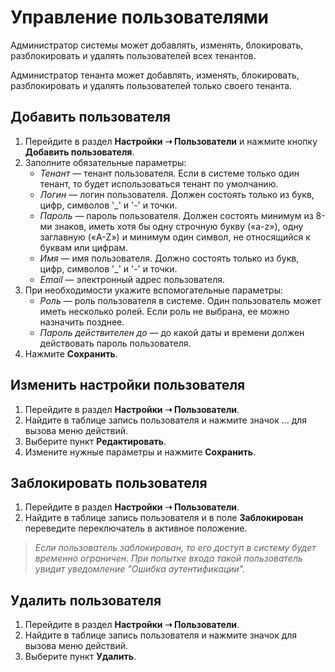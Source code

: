 # Управление пользователями

Администратор системы может добавлять, изменять, блокировать, разблокировать и удалять пользователей всех тенантов.

Администратор тенанта может добавлять, изменять, блокировать, разблокировать и удалять пользователей только своего тенанта.


## Добавить пользователя

1. Перейдите в раздел **Настройки ➝ Пользователи** и нажмите кнопку **Добавить пользователя**.
2. Заполните обязательные параметры:
   * *Тенант* — тенант пользователя. Если в системе только один тенант, то будет использоваться тенант по умолчанию.
   * *Логин* — логин пользователя. Должен состоять только из букв, цифр, символов '_' и '-' и точки.
   * *Пароль* — пароль пользователя. Должен состоять минимум из 8-ми знаков, иметь хотя бы одну строчную букву («a-z»), одну заглавную («A-Z») и минимум один символ, не относящийся к буквам или цифрам.
   * *Имя* — имя пользователя. Должно состоять только из букв, цифр, символов '_' и '-' и точки.
   * *Email* — электронный адрес пользователя.
3. При необходимости укажите вспомогательные параметры:
   * *Роль* — роль пользователя в системе. Один пользователь может иметь несколько ролей. Если роль не выбрана, ее можно назначить позднее.
   * *Пароль действителен до* — до какой даты и времени должен действовать пароль пользователя.
4. Нажмите **Сохранить**.


## Изменить настройки пользователя

1. Перейдите в раздел **Настройки ➝ Пользователи**.
2. Найдите в таблице запись пользователя и нажмите значок ... для вызова меню действий.
3. Выберите пункт **Редактировать**.
4. Измените нужные параметры и нажмите **Сохранить**.


## Заблокировать пользователя

1. Перейдите в раздел **Настройки ➝ Пользователи**.
2. Найдите в таблице запись пользователя и в поле **Заблокирован** переведите переключатель в активное положение.

> *Если пользователь заблокирован, то его доступ в систему будет временно ограничен. При попытке входа такой пользователь увидит уведомление "Ошибка аутентификации".*

## Удалить пользователя

1. Перейдите в раздел **Настройки ➝ Пользователи**.
2. Найдите в таблице запись пользователя и нажмите значок  для вызова меню действий.
3. Выберите пункт **Удалить**.
